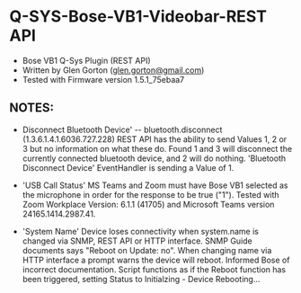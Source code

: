 # Q-SYS-Bose-VB1-Videobar-REST API

- Bose VB1 Q-Sys Plugin (REST API)
- Written by Glen Gorton (glen.gorton@gmail.com)
- Tested with Firmware version 1.5.1_75ebaa7

## NOTES:
- Disconnect Bluetooth Device' -- bluetooth.disconnect (1.3.6.1.4.1.6036.727.228)
REST API has the ability to send Values 1, 2 or 3 but no information on what these do. Found 1 and 3 will disconnect the currently connected bluetooth device, and 2 will do nothing.
'Bluetooth Disconnect Device' EventHandler is sending a Value of 1.

- 'USB Call Status'
MS Teams and Zoom must have Bose VB1 selected as the microphone in order for the response to be true ("1"). Tested with Zoom Workplace Version: 6.1.1 (41705) and Microsoft Teams version 24165.1414.2987.41.

- 'System Name'
Device loses connectivity when system.name is changed via SNMP, REST API or HTTP interface. SNMP Guide documents says "Reboot on Update: no".
When changing name via HTTP interface a prompt warns the device will reboot. Informed Bose of incorrect documentation.
Script functions as if the Reboot function has been triggered, setting Status to Initialzing - Device Rebooting...
